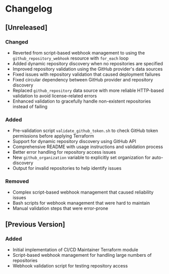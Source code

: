 # Changelog

## [Unreleased]

### Changed
- Reverted from script-based webhook management to using the `github_repository_webhook` resource with `for_each` loop
- Added dynamic repository discovery when no repositories are specified
- Improved repository validation using the GitHub provider's data sources
- Fixed issues with repository validation that caused deployment failures
- Fixed circular dependency between GitHub provider and repository discovery
- Replaced `github_repository` data source with more reliable HTTP-based validation to avoid license-related errors
- Enhanced validation to gracefully handle non-existent repositories instead of failing

### Added
- Pre-validation script `validate_github_token.sh` to check GitHub token permissions before applying Terraform
- Support for dynamic repository discovery using GitHub API
- Comprehensive README with usage instructions and validation process
- Better error handling for repository access issues
- New `github_organization` variable to explicitly set organization for auto-discovery
- Output for invalid repositories to help identify issues

### Removed
- Complex script-based webhook management that caused reliability issues
- Bash scripts for webhook management that were hard to maintain
- Manual validation steps that were error-prone

## [Previous Version]

### Added
- Initial implementation of CI/CD Maintainer Terraform module
- Script-based webhook management for handling large numbers of repositories
- Webhook validation script for testing repository access 